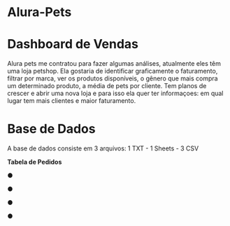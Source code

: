 # Alura-Pets


<h1>Dashboard de Vendas</h1>
Alura pets me contratou para fazer algumas análises, atualmente eles têm uma loja petshop. Ela gostaria de identificar graficamente o faturamento, filtrar por marca, ver os produtos disponíveis, o gênero que mais compra um determinado produto, a média de pets por cliente. Tem planos de crescer e abrir uma nova loja e para isso ela quer ter informaçoes: em qual lugar tem mais clientes e maior faturamento.

<h1>Base de Dados</h1>

A base de dados consiste em 3 arquivos: 1 TXT - 1 Sheets - 3 CSV


**Tabela de Pedidos**

●

●

●

●


